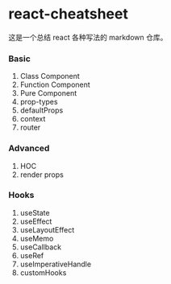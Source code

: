 # react-cheatsheet

这是一个总结 react 各种写法的 markdown 仓库。

### Basic

1. Class Component
2. Function Component
3. Pure Component
4. prop-types
5. defaultProps
6. context
7. router


### Advanced

1. HOC
2. render props

### Hooks

1. useState
2. useEffect
3. useLayoutEffect
3. useMemo
4. useCallback
5. useRef
6. useImperativeHandle
7. customHooks 

